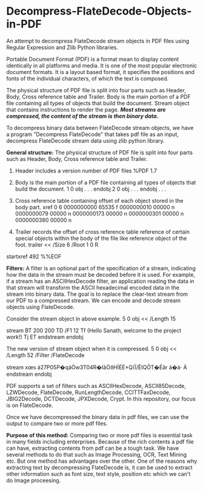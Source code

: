 # Decompress-FlateDecode-Objects-in-PDF

An attempt to decompress FlateDecode stream objects in PDF files using Regular Expression and Zlib Python libraries.

Portable Document Format (PDF) is a format mean to display content identically in all platforms and media. It is one of the most popular electronic document formats. It is a layout based format, it specifies the positions and fonts of the individual characters, of which the text is composed. 

The physical structure of PDF file is split into four parts such as Header, Body, Cross reference table and Trailer. Body is the main portion of a PDF file containing all types of objects that build the document. Stream object that contains instructions to render the page. 
___Most streams are compressed, the content of the stream is then binary data.___

To decompress binary data between FlateDecode stream objects, we have a program "Decompress FlateDecode" that takes pdf file as an input, decompress FlateDecode stream data using zlib python library.

__**General structure:**__
The physical structure of PDF file is split into four parts such as Header, Body, Cross reference 
table and Trailer. 

1. Header includes a version number of PDF files
%PDF 1.7

2. Body is the main portion of a PDF file containing all types of objects that build the 
document.
1 0 obj
. . .
endobj
2 0 obj
. . .
endobj
. . .

3. Cross reference table containing offset of each object stored in the body part.
xref
0 6
0000000000 65535 f 
0000000010 00000 n 
0000000079 00000 n 
0000000173 00000 n 
0000000301 00000 n 
0000000380 00000 n

4. Trailer records the offset of cross reference table reference of certain special objects 
within the body of the file like reference object of the foot.
trailer
<<
 /Size 6
 /Root 1 0 R
>>
startxref
492
%%EOF

__**Filters:**__
A filter is an optional part of the specification of a stream, indicating how the data in the stream must be decoded before it is used. For example, if a stream has an ASCIIHexDecode filter, an application reading the data in that stream will transform the ASCII hexadecimal encoded data in the stream into binary data. The goal is to replace the clear-text stream from our PDF to a compressed stream. We can encode and decode stream objects using FlateDecode.

Consider the stream object in above example.
5 0 obj
<<
 /Length 15
>>
stream
BT
200 200 TD
/F1 12 Tf
(Hello Sanath, welcome to the project work!) Tj
ET
endstream
endobj

The new version of stream object when it is compressed.
5 0 obj
<<
 /Length 52
 /Filter /FlateDecode
>>
stream
xœs
á27P05P�qáÒw3T04R�IãÒðHÍÉÉ×Q(Ï/ÊIQÔT�Éâr
á�á·
Á
endstream
endobj

PDF supports a set of filters such as ASCIIHexDecode, ASCII85Decode, LZWDecode, FlateDecode, RunLengthDecode, CCITTFaxDecode, JBIG2Decode, DCTDecode, JPXDecode, Crypt.
In this repository, our focus is on FlateDecode.

Once we have decompressed the binary data in pdf files, we can use the output to compare two or more pdf files.

__**Purpose of this method:**__
Comparing two or more pdf files is essential task in many fields including enterprises. Because of the rich contents a pdf file can have, extracting contents from pdf can be a tough task. We have several methods to do that such as Image Processing, OCR, Text Mining etc. But one method has advantages over the other. One of the reasons why extracting text by decompressing FlateDecode is, it can be used to extract other information such as font size, text style, position etc which we can't do Image proceesing.
